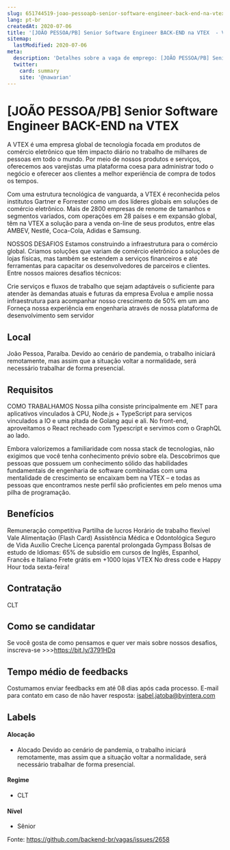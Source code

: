 ```yaml
---
slug: 651744519-joao-pessoapb-senior-software-engineer-back-end-na-vtex
lang: pt-br
createdAt: 2020-07-06
title: '[JOÃO PESSOA/PB] Senior Software Engineer BACK-END na VTEX  - Vaga de Emprego'
sitemap:
  lastModified: 2020-07-06
meta:
  description: 'Detalhes sobre a vaga de emprego: [JOÃO PESSOA/PB] Senior Software Engineer BACK-END na VTEX '
  twitter:
    card: summary
    site: '@nawarian'
---
```


# [JOÃO PESSOA/PB] Senior Software Engineer BACK-END na VTEX 

A VTEX é uma empresa global de tecnologia focada em produtos de comércio eletrônico que têm impacto diário no trabalho de milhares de pessoas em todo o mundo. Por meio de nossos produtos e serviços, oferecemos aos varejistas uma plataforma coesa para administrar todo o negócio e oferecer aos clientes a melhor experiência de compra de todos os tempos.

Com uma estrutura tecnológica de vanguarda, a VTEX é reconhecida pelos institutos Gartner e Forrester como um dos líderes globais em soluções de comércio eletrônico. Mais de 2800 empresas de renome de tamanhos e segmentos variados, com operações em 28 países e em expansão global, têm na VTEX a solução para a venda on-line de seus produtos, entre elas AMBEV, Nestlé, Coca-Cola, Adidas e Samsung.

NOSSOS DESAFIOS
Estamos construindo a infraestrutura para o comércio global. Criamos soluções que variam de comércio eletrônico a soluções de lojas físicas, mas também se estendem a serviços financeiros e até ferramentas para capacitar os desenvolvedores de parceiros e clientes. Entre nossos maiores desafios técnicos:

Crie serviços e fluxos de trabalho que sejam adaptáveis o suficiente para atender às demandas atuais e futuras da empresa
Evolua e amplie nossa infraestrutura para acompanhar nosso crescimento de 50% em um ano
Forneça nossa experiência em engenharia através de nossa plataforma de desenvolvimento sem servidor

## Local

João Pessoa, Paraíba.
Devido ao cenário de pandemia, o trabalho iniciará remotamente, mas assim que a situação voltar a normalidade, será necessário trabalhar de forma presencial.

## Requisitos
COMO TRABALHAMOS
Nossa pilha consiste principalmente em .NET para aplicativos vinculados à CPU, Node.js + TypeScript para serviços vinculados a IO e uma pitada de Golang aqui e ali. No front-end, aproveitamos o React recheado com Typescript e servimos com o GraphQL ao lado.

Embora valorizemos a familiaridade com nossa stack de tecnologias, não exigimos que você tenha conhecimento prévio sobre ela. Descobrimos que pessoas que possuem um conhecimento sólido das habilidades fundamentais de engenharia de software combinadas com uma mentalidade de crescimento se encaixam bem na VTEX – e todas as pessoas que encontramos neste perfil são proficientes em pelo menos uma pilha de programação.


## Benefícios

Remuneração competitiva
Partilha de lucros
Horário de trabalho flexível
Vale Alimentação (Flash Card)
Assistência Médica e Odontológica
Seguro de Vida
Auxílio Creche
Licença parental prolongada
Gympass
Bolsas de estudo de Idiomas: 65% de subsídio em cursos de Inglês, Espanhol, Francês e Italiano
Frete grátis em +1000 lojas VTEX
No dress code e Happy Hour toda sexta-feira!

## Contratação

CLT
## Como se candidatar

Se você gosta de como pensamos e quer ver mais sobre nossos desafios, inscreva-se >>>https://bit.ly/3791HDq

## Tempo médio de feedbacks

Costumamos enviar feedbacks em até 08 dias após cada processo.
E-mail para contato em caso de não haver resposta: isabel.jatoba@byintera.com

## Labels
<!-- retire os labels que não fazem sentido à vaga -->

#### Alocação
- Alocado
Devido ao cenário de pandemia, o trabalho iniciará remotamente, mas assim que a situação voltar a normalidade, será necessário trabalhar de forma presencial.

#### Regime
- CLT

#### Nível
- Sênior




Fonte: https://github.com/backend-br/vagas/issues/2658